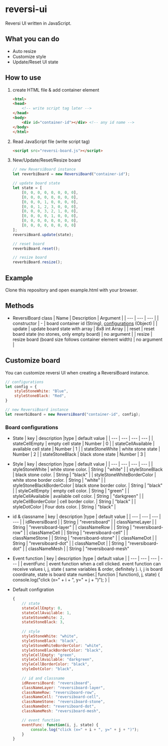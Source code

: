 # reversi-ui
Reversi UI written in JavaScript.

## What you can do
- Auto resize
- Customize style
- Update/Reset UI state

## How to use
1. create HTML file & add container element

    ``` HTML
    <html>
    <head>
        <!-- write script tag later -->
    </head>
    <body>
        <div id="container-id"></div> <!-- any id name -->
    </body>
    </html>
    ```

1. Read JavaScript file (write script tag)

    ``` HTML
    <script src="reversi-board.js"></script>
    ```

1. New/Update/Reset/Resize board

    ``` JavaScript
    // new ReversiBoard instance
    let reverbiBoard = new ReversiBoard("container-id");

    // update board state
    let state = [
        [0, 0, 0, 0, 0, 0, 0, 0],
        [0, 0, 0, 0, 0, 0, 0, 0],
        [0, 0, 0, 1, 0, 0, 0, 0],
        [0, 0, 1, 2, 3, 0, 0, 0],
        [0, 0, 0, 3, 2, 1, 0, 0],
        [0, 0, 0, 0, 1, 0, 0, 0],
        [0, 0, 0, 0, 0, 0, 0, 0],
        [0, 0, 0, 0, 0, 0, 0, 0]
    ];
    reversiBoard.update(state);

    // reset board
    reverbiBoard.reset();

    // resize board
    reverbiBoard.resize();
    ```

## Example
Clone this repository and open example.html with your browser.

## Methods
- ReversiBoard class
    | Name | Description | Argument |
    | --- | --- | --- |
    | constructor | - | board container id (String), [configurations](#Board-configurations) (Object) |
    | update | update board state with array | 8x8 int Array |
    | reset | reset board state (no stones, only empty board) | no argument |
    | resize | resize board (board size follows container element width) | no argument |

## Customize board
You can customize reversi UI when creating a ReversiBoard instance.

``` JavaScript
// configurations
let config = {
    styleStoneWhite: "Blue",
    styleStoneBlack: "Red",
}

// new ReversiBoard instance
let reverbiBoard = new ReversiBoard("container-id", config);
```

### Board configurations
- State
    | key | description |type | default value |
    | --- | --- | --- | --- |
    | stateCellEmpty | empty cell state | Number | 0 |
    | stateCellAvailable | available cell state | Number | 1 |
    | stateStoneWhite | white stone state | Number | 2 |
    | stateStoneBlack | black stone state | Number | 3 |

- Style
    | key | description |type | default value |
    | --- | --- | --- | --- |
    | styleStoneWhite | white stone color. | String | "white" |
    | styleStoneBlack | black stone color. | String | "black" |
    | styleStoneWhiteBorderColor | white stone border color. | String | "white" |
    | styleStoneBlackBorderColor | black stone border color. | String | "black" |
    | styleCellEmpty | empty cell color. | String | "green" |
    | styleCellAvailable | available cell color. | String | "darkgreen" |
    | styleCellBorderColor | cell border color. | String | "black" |
    | styleDotColor | Four dots color. | String | "black" |

- id & classname
    | key | description |type | default value |
    | --- | --- | --- | --- |
    | idReversiBoard | | String | "reversiboard" |
    | classNameLayer | | String | "reversiboard-layer" |
    | classNameRow | | String | "reversiboard-row" |
    | classNameCell | | String | "reversiboard-cell" |
    | classNameStone | | String | "reversiboard-stone" |
    | classNameDot | | String | "reversiboard-dot" |
    | classNameDot | | String | "reversiboard-dot" |
    | classNameMesh | | String | "reversiboard-mesh"

- Event function
    | key | description |type | default value |
    | --- | --- | --- | --- |
    | eventFunc | event function when a cell clicked. event function can receive values i, j, state ( same variables & order, definitely ). i, j is board coordinate, state is board state number.| function | function(i, j, state) { console.log("click (x=" + i + ", y=" + j + ")"); } |


- Default configration
    ``` JavaScript
    {
        // state
        stateCellEmpty: 0,
        stateCellAvailable: 1,
        stateStoneWhite: 2,
        stateStoneBlack: 3,
        
        // style
        styleStoneWhite: "white",
        styleStoneBlack: "black",
        styleStoneWhiteBorderColor: "white",
        styleStoneBlackBorderColor: "black",
        styleCellEmpty: "green",
        styleCellAvailable: "darkgreen",
        styleCellBorderColor: "black",
        styleDotColor: "black",
        
        // id and classname
        idReversiBoard: "reversiboard",
        classNameLayer: "reversiboard-layer",
        classNameRow: "reversiboard-row",
        classNameCell: "reversiboard-cell",
        classNameStone: "reversiboard-stone",
        classNameDot: "reversiboard-dot",
        classNameMesh: "reversiboard-mesh",

        // event function
        eventFunc: function(i, j, state) {
            console.log("click (x=" + i + ", y=" + j + ")");
        }
    }
    ```